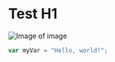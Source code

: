 # Test H1

![Image of image](https://www.techsmith.com/wp-content/uploads/2023/08/What-are-High-Resolution-Images.png)

``` javascript
var myVar = "Hello, world!";
```
